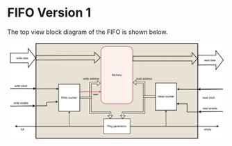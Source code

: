 # FIFO Version 1
The top view block diagram of the FIFO is shown below.

<img src="https://github.com/avdssrk/FIFO/blob/main/FIFO_ver1/images/FIFO.png">

